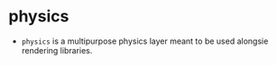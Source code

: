 # physics 
- `physics` is a multipurpose physics layer meant to be used 
alongsie rendering libraries. 


